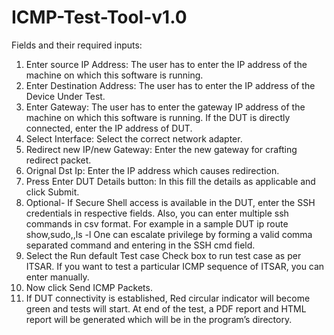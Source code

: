 # ICMP-Test-Tool-v1.0

 
Fields and their required inputs:
1.	Enter source IP Address: The user has to enter the IP address of the machine on which this software is running.
2.	Enter Destination Address: The user has to enter the IP address of the Device Under Test.
3.	Enter Gateway: The user has to enter the gateway IP address of the machine on which this software is running. If the DUT is directly connected, enter the IP address of DUT.
4.	Select Interface: Select the correct network adapter.
5.	Redirect new IP/new Gateway: Enter the new gateway for crafting redirect packet.
6.	Orignal Dst Ip: Enter the IP address which causes redirection.
7.	Press Enter DUT Details button:
In this fill the details as applicable and click Submit.
8.	Optional- If Secure Shell access is available in the DUT, enter the SSH credentials in respective fields.
Also, you can enter multiple ssh commands in csv format.
For example in a sample DUT
ip route show,sudo,<sudopassword>,ls -l
One can escalate privilege by forming a valid comma separated command and entering in the SSH cmd field.
9.	Select the Run default Test case Check box to run test case as per ITSAR. If you want to test a particular ICMP sequence of ITSAR, you can enter manually.
10.	Now click Send ICMP Packets.
11.	If DUT connectivity is established, Red circular indicator will become green and tests will start. At end of the test, a PDF report and HTML report will be generated which will be in the program’s directory.
